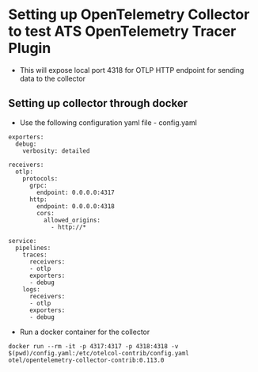 Setting up OpenTelemetry Collector to test ATS OpenTelemetry Tracer Plugin
==========================================================================
* This will expose local port 4318 for OTLP HTTP endpoint for sending data to the collector

## Setting up collector through docker
* Use the following configuration yaml file - config.yaml
```
exporters:
  debug:
    verbosity: detailed

receivers:
  otlp:
    protocols:
      grpc:
        endpoint: 0.0.0.0:4317
      http:
        endpoint: 0.0.0.0:4318
        cors:
          allowed_origins:
            - http://*

service:
  pipelines:
    traces:
      receivers:
      - otlp
      exporters:
      - debug
    logs:
      receivers:
      - otlp
      exporters:
      - debug
```
* Run a docker container for the collector
```
docker run --rm -it -p 4317:4317 -p 4318:4318 -v $(pwd)/config.yaml:/etc/otelcol-contrib/config.yaml otel/opentelemetry-collector-contrib:0.113.0
```

